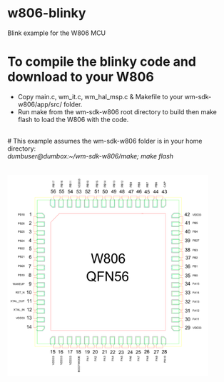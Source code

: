 # w806-blinky
Blink example for the W806 MCU
<br>
# To compile the blinky code and download to your W806
- Copy main.c, wm_it.c, wm_hal_msp.c & Makefile to your wm-sdk-w806/app/src/ folder.
- Run make from the wm-sdk-w806 root directory to build then make flash to load the W806 with the code.
<br>
# This example assumes the wm-sdk-w806 folder is in your home directory:
<br>
<i>dumbuser@dumbox:~/wm-sdk-w806/make; make flash</i>
<br><br><br>
<img src="https://github.com/jscottb/w806-blinky/blob/main/w806.png" alt="W806 pinout" height="450" width="450">

